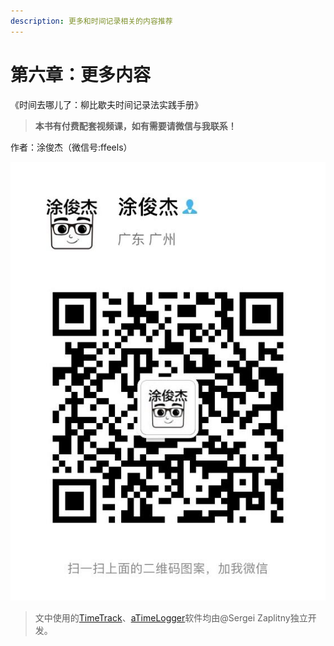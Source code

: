 ```yaml
---
description: 更多和时间记录相关的内容推荐
---
```


# 第六章：更多内容

《时间去哪儿了：柳比歇夫时间记录法实践手册》

> **本书有付费配套视频课，如有需要请微信与我联系！**

作者：涂俊杰（微信号:ffeels）

![](../.gitbook/assets/guan-yu-ben-shu.jpg)

> 文中使用的[TimeTrack](http://timetrack.io/)、[aTimeLogger](http://www.atimelogger.com/)软件均由@Sergei Zaplitny独立开发。



